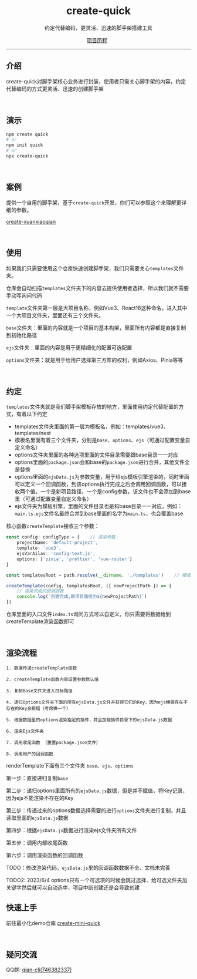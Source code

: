 <h1 align="center">create-quick</h1>
<p align="center">约定代替编码，更灵活、迅速的脚手架搭建工具</p>

<p align="center">
  <a target="_blank" href="https://xuanxiaoqian.com/open-source/create-quick.html">项目历程</a>
  &nbsp;
</p>



---



## 介绍

create-quick对脚手架核心业务进行封装，使用者只需关心脚手架的内容，约定代替编码的方式更灵活、迅速的创建脚手架





<br />

## 演示

```sh
npm create quick
# or
npm init quick
# or
npx create-quick
```



<br />



## 案例

提供一个自用的脚手架，基于`create-quick`开发，你们可以参照这个来理解更详细的参数。

<p>
  <a target="_blank" href="https://gitee.com/xuanxiaoqian/create-xuanxiaoqian"> create-xuanxiaoqian</a>
  &nbsp;
</p>


<br />


## 使用

如果我们只需要使用这个仓库快速创建脚手架，我们只需要关心`templates`文件夹。

仓库会自动扫描`templates`文件夹下的内容去提供使用者选择，所以我们就不需要手动写询问代码



`template`文件夹第一层是大项目名称，例如Vue3、React18这种命名。进入其中一个大项目文件夹，里面还有三个文件夹。

`base`文件夹：里面的内容就是一个项目的基本构架，里面所有内容都是直接复制到初始化路径

`ejs`文件夹：里面的内容是用于更精细化的配置可选配置

`options`文件夹：就是用于给用户选择第三方库的权利，例如Axios、Pinia等等





<br />

## 约定

`templates`文件夹就是我们脚手架模板存放的地方，里面使用约定代替配置的方式，有着以下约定

- templates文件夹里面的第一层为模板名，例如：templates/vue3、templates/nest
- 模板名里面有着三个文件夹，分别是`base`、`options`、`ejs`（可通过配置变量自定义命名）
- options文件夹里面的各种选项里面的文件目录需要跟base目录一一对应
- options里面的`package.json`会和base的`package.json`进行合并，其他文件全是替换
- options里面的`ejsData.js`为参数变量，用于给ejs模板引擎渲染的，同时里面可以定义一个回调函数，到该options执行完成之后会调用回调函数，可以接收两个值，一个是新项目路径，一个是config参数。该文件也不会添加到base里（可通过配置变量自定义命名）
- ejs文件夹为模板引擎，里面的文件目录也是和base目录一一对应，例如：`main.ts.ejs`文件名最终合并到base里面的名字为`main.ts`，也会覆盖base



核心函数`createTemplate`接收三个参数：

```ts
const config: configType = {	// 渲染参数
    projectName: 'default-project',
    template: 'vue3',
    ejsVarAilas: 'config-text.js',
    options: ['pinia', 'prettier', 'vue-router']
}

const templatesRoot = path.resolve(__dirname, './templates')	// 模板文件夹path

createTemplate(config, templatesRoot, ({ newProjectPath }) => {
    // 渲染完成的回调函数
    console.log(`创建完成,新项目路径为${newProjectPath}`)
})
```



仓库里面的入口文件`index.ts`询问方式可以自定义，你只需要将数据给到createTemplate渲染函数即可



<br />



## 渲染流程

~~~text
1. 数据传递createTemplate函数

2. createTemplate函数内部设置参数默认值

3. 复制Base文件夹进入目标路径

4. 递归Options文件夹下面的所有ejsData.js文件并获得它们的Key，因为ejs模板存在不存在的Key会报错（考虑换一个）

5. 根据数据里的options渲染指定的插件，并且加载插件目录下的ejsData.js数据

6. 渲染Ejs文件夹

7. 调用收尾函数 （重置package.json文件）

8. 调用用户的回调函数
~~~





renderTemplate下面有三个文件夹 `base`、`ejs`、`options`



第一步：直接递归复制`base`



第二步：递归options里面所有的`ejsData.js`数据，但是并不赋值，将Key记录，因为ejs不能渲染不存在的Key



第三步：传递过来的options数据选择需要的进行`options`文件夹进行复制，并且读取里面的`ejsData.js`数据



第四步：根据`ejsData.js`数据进行渲染ejs文件夹所有文件



第五步：调用内部收尾函数



第六步：调用渲染函数的回调函数



TODO：修改渲染代码，`ejsData.js`里的回调函数数据不全、文档未完善



TODO2: 2023/6/4 options只有一个可选项的时候会跳过选择、给可选文件夹加关键字然后就可以自动选中、项目中断创建还是会导致创建



## 快速上手

前往最小化demo仓库   <a target="_blank" href="https://gitee.com/lianxuan7/create-quick">create-mini-quick</a>







<br />

## 疑问交流

QQ群: <a target="_blank" href="https://qm.qq.com/cgi-bin/qm/qr?k=LrFpPFoHAHFikBUJQqKjViRJIY1BH250&jump_from=webapi">qian-cli(746382337)</a>